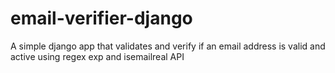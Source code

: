 # email-verifier-django
A simple django app that validates and verify  if an email address is valid and active using regex exp and isemailreal API
